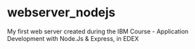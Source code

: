 # webserver_nodejs
My first web server created during the IBM Course - Application Development with Node.Js &amp; Express, in EDEX
